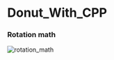 # Donut_With_CPP

### Rotation math
![rotation_math](https://github.com/yutsunoki/Donut_With_CPP/blob/main/rsc/img/Screenshot%202023-07-31%20105227.png)
